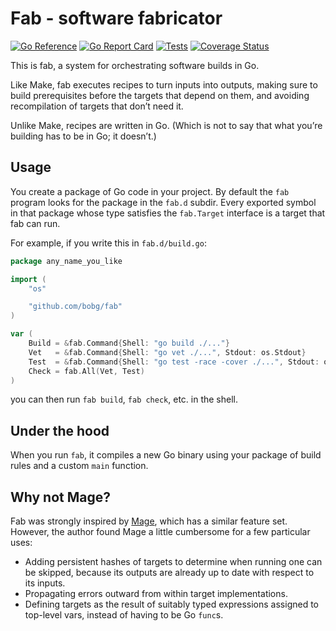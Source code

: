 # Fab - software fabricator

[![Go Reference](https://pkg.go.dev/badge/github.com/bobg/fab.svg)](https://pkg.go.dev/github.com/bobg/fab)
[![Go Report Card](https://goreportcard.com/badge/github.com/bobg/fab)](https://goreportcard.com/report/github.com/bobg/fab)
[![Tests](https://github.com/bobg/fab/actions/workflows/go.yml/badge.svg)](https://github.com/bobg/fab/actions/workflows/go.yml)
[![Coverage Status](https://coveralls.io/repos/github/bobg/fab/badge.svg?branch=master)](https://coveralls.io/github/bobg/fab?branch=master)

This is fab, a system for orchestrating software builds in Go.

Like Make,
fab executes recipes to turn inputs into outputs,
making sure to build prerequisites before the targets that depend on them,
and avoiding recompilation of targets that don’t need it.

Unlike Make, recipes are written in Go.
(Which is not to say that what you’re building has to be in Go; it doesn’t.)

## Usage

You create a package of Go code in your project.
By default the `fab` program looks for the package in the `fab.d` subdir.
Every exported symbol in that package
whose type satisfies the `fab.Target` interface
is a target that fab can run.

For example, if you write this in `fab.d/build.go`:

```go
package any_name_you_like

import (
	"os"

	"github.com/bobg/fab"
)

var (
	Build = &fab.Command{Shell: "go build ./..."}
	Vet   = &fab.Command{Shell: "go vet ./...", Stdout: os.Stdout}
	Test  = &fab.Command{Shell: "go test -race -cover ./...", Stdout: os.Stdout}
	Check = fab.All(Vet, Test)
)
```

you can then run `fab build`, `fab check`, etc. in the shell.

## Under the hood

When you run `fab`,
it compiles a new Go binary using your package of build rules and a custom `main` function.

## Why not Mage?

Fab was strongly inspired by [Mage](https://magefile.org/),
which has a similar feature set.
However, the author found Mage a little cumbersome for a few particular uses:

- Adding persistent hashes of targets
  to determine when running one can be skipped,
  because its outputs are already up to date
  with respect to its inputs.
- Propagating errors outward from within target implementations.
- Defining targets as the result of suitably typed expressions assigned to top-level vars,
  instead of having to be Go `func`s.
